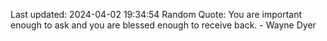 Last updated: 2024-04-02 19:34:54
Random Quote: You are important enough to ask and you are blessed enough to receive back. - Wayne Dyer